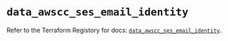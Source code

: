 # `data_awscc_ses_email_identity`

Refer to the Terraform Registory for docs: [`data_awscc_ses_email_identity`](https://registry.terraform.io/providers/hashicorp/awscc/0.70.0/docs/data-sources/ses_email_identity).
